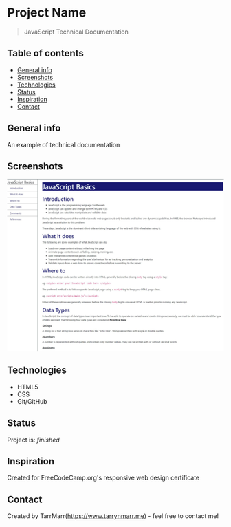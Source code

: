 # Project Name
> JavaScript Technical Documentation  

## Table of contents
* [General info](#general-info)
* [Screenshots](#screenshots)
* [Technologies](#technologies)
* [Status](#status)
* [Inspiration](#inspiration)
* [Contact](#contact)

## General info
An example of technical documentation   

## Screenshots
![Example screenshot](https://github.com/TarrMarr/technicalDocumentation/blob/master/screenshot.JPG)

## Technologies
* HTML5
* CSS
* Git/GitHub

## Status
Project is: _finished_

## Inspiration
Created for FreeCodeCamp.org's responsive web design certificate  

## Contact
Created by TarrMarr(https://www.tarrynmarr.me) - feel free to contact me!
